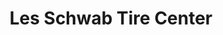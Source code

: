 ---
title: "Les Schwab Tire Center"
url: /portland/les-schwab-tire-center-northwest-19th-avenue/
shop: Reifen
---